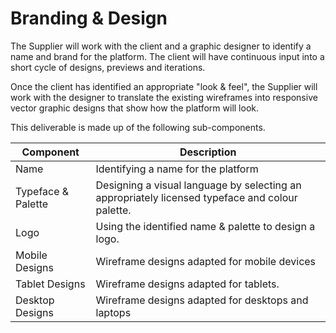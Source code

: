 # Branding & Design

The Supplier will work with the client and a graphic designer to identify a name and brand for the platform. The client will have continuous input into a short cycle of designs, previews and iterations.

Once the client has identified an appropriate "look & feel", the Supplier will work with the designer to translate the existing wireframes into responsive vector graphic designs that show how the platform will look.

This deliverable is made up of the following sub-components.

| Component | Description |
| --------- | ----------- |
| Name      | Identifying a name for the platform |
| Typeface & Palette | Designing a visual language by selecting an appropriately licensed typeface and colour palette. |
| Logo      | Using the identified name & palette to design a logo. |
| Mobile Designs | Wireframe designs adapted for mobile devices |
| Tablet Designs | Wireframe designs adapted for tablets. |
| Desktop Designs | Wireframe designs adapted for desktops and laptops |

